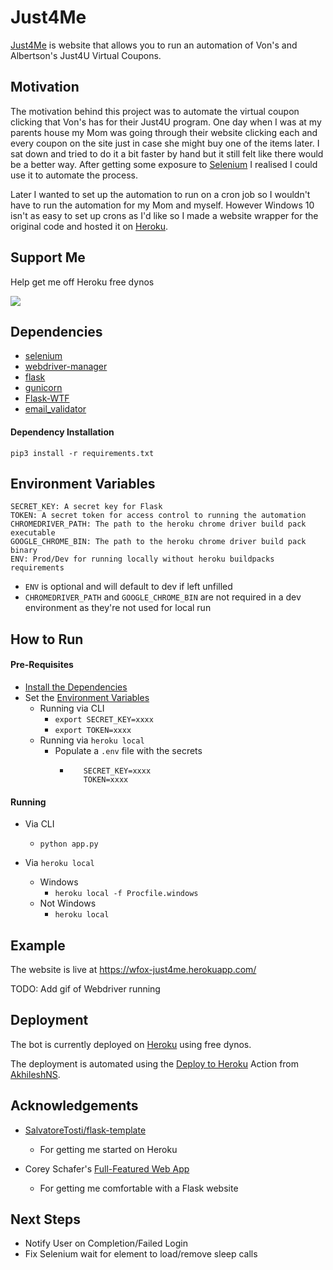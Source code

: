 # Just4Me

[Just4Me](http://wfox-just4me.herokuapp.com/) is website that allows you to run an automation of Von's and Albertson's Just4U Virtual Coupons. 

## Motivation

The motivation behind this project was to automate the virtual coupon clicking that Von's has for their Just4U program.
One day when I was at my parents house my Mom was going through their website clicking each and every coupon on the site just in case she might buy one of the items later.
I sat down and tried to do it a bit faster by hand but it still felt like there would be a better way. 
After getting some exposure to [Selenium](https://www.selenium.dev/) I realised I could use it to automate the process. 

Later I wanted to set up the automation to run on a cron job so I wouldn't have to run the automation for my Mom and myself. 
However Windows 10 isn't as easy to set up crons as I'd like so I made a website wrapper for the original code and hosted it on [Heroku](https://heroku.com/).

## Support Me
Help get me off Heroku free dynos

[![](https://www.paypalobjects.com/en_US/i/btn/btn_donate_LG.gif)](https://www.paypal.com/donate?hosted_button_id=U65R5REYQXAR8)

## Dependencies 

* [selenium](https://pypi.org/project/selenium/)
* [webdriver-manager](https://pypi.org/project/webdriver-manager/)
* [flask](https://pypi.org/project/Flask/)
* [gunicorn](https://pypi.org/project/gunicorn/)
* [Flask-WTF](https://pypi.org/project/Flask-WTF/)
* [email_validator](https://pypi.org/project/email-validator/)

#### Dependency Installation 

`pip3 install -r requirements.txt`

## Environment Variables

```
SECRET_KEY: A secret key for Flask
TOKEN: A secret token for access control to running the automation
CHROMEDRIVER_PATH: The path to the heroku chrome driver build pack executable 
GOOGLE_CHROME_BIN: The path to the heroku chrome driver build pack binary 
ENV: Prod/Dev for running locally without heroku buildpacks requirements
``` 

* `ENV` is optional and will default to dev if left unfilled
* `CHROMEDRIVER_PATH` and `GOOGLE_CHROME_BIN` are not required in a dev environment as they're not used for local run

## How to Run

#### Pre-Requisites
* [Install the Dependencies](#dependency-installation)
* Set the [Environment Variables](#environment-variables)
     * Running via CLI 
        * `export SECRET_KEY=xxxx`
        * `export TOKEN=xxxx` 
     * Running via `heroku local`
        * Populate a `.env` file with the secrets
            * ```
                 SECRET_KEY=xxxx
                 TOKEN=xxxx
              ```
#### Running
* Via CLI
    * `python app.py`
    
* Via `heroku local`
    * Windows
        * `heroku local -f Procfile.windows`
    * Not Windows
        * `heroku local`

## Example

The website is live at https://wfox-just4me.herokuapp.com/

TODO: Add gif of Webdriver running

## Deployment 
The bot is currently deployed on [Heroku](https://heroku.com/) using free dynos.

The deployment is automated using the [Deploy to Heroku](https://github.com/marketplace/actions/deploy-to-heroku) Action from [AkhileshNS](https://github.com/AkhileshNS).  

## Acknowledgements

* [SalvatoreTosti/flask-template](https://github.com/SalvatoreTosti/flask-template)
    * For getting me started on Heroku
    
* Corey Schafer's [Full-Featured Web App](https://www.youtube.com/watch?v=MwZwr5Tvyxo&list=PL-osiE80TeTs4UjLw5MM6OjgkjFeUxCYH)
    * For getting me comfortable with a Flask website

## Next Steps

* Notify User on Completion/Failed Login
* Fix Selenium wait for element to load/remove sleep calls
